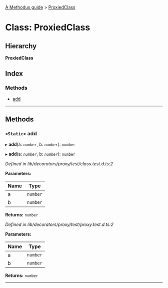 [A Methodus guide](../README.md) > [ProxiedClass](../classes/proxiedclass.md)

# Class: ProxiedClass

## Hierarchy

**ProxiedClass**

## Index

### Methods

* [add](proxiedclass.md#add)

---

## Methods

<a id="add"></a>

### `<Static>` add

▸ **add**(a: *`number`*, b: *`number`*): `number`

▸ **add**(a: *`number`*, b: *`number`*): `number`

*Defined in lib/decorators/proxy/test/class.test.d.ts:2*

**Parameters:**

| Name | Type |
| ------ | ------ |
| a | `number` |
| b | `number` |

**Returns:** `number`

*Defined in lib/decorators/proxy/test/proxy.test.d.ts:2*

**Parameters:**

| Name | Type |
| ------ | ------ |
| a | `number` |
| b | `number` |

**Returns:** `number`

___

